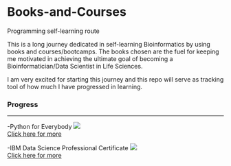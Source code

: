# Books-and-Courses
Programming self-learning route 

This is a long journey dedicated in self-learning Bioinformatics by using books and courses/bootcamps. 
The books chosen are the fuel for keeping me motivated in achieving the ultimate goal of becoming a Bioinformatician/Data Scientist in Life Sciences. 

I am very excited for starting this journey and this repo will serve as tracking tool of how much I have progressed in learning. <br>

### Progress
***
-Python for Everybody ![](https://geps.dev/progress/25) <br>
[Click here for more](https://github.com/aglaiak/Books-and-Courses/tree/main/Python%20for%20Everybody) <br> 

-IBM Data Science Professional Certificate ![](https://geps.dev/progress/45) <br>
[Click here for more](https://github.com/aglaiak/Books-and-Courses/tree/main/IBM%20Data%20Science%20Professional%20Certificate)

